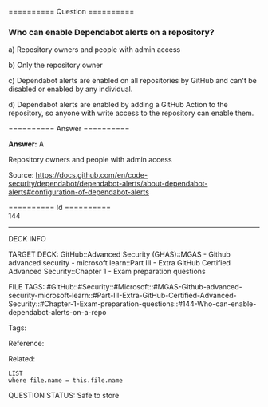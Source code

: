 ========== Question ==========  

### Who can enable Dependabot alerts on a repository?

a) Repository owners and people with admin access

b) Only the repository owner

c) Dependabot alerts are enabled on all repositories by GitHub and can't be disabled or enabled by any individual.

d) Dependabot alerts are enabled by adding a GitHub Action to the repository, so anyone with write access to the repository can enable them.  

========== Answer ==========  

**Answer:** A

Repository owners and people with admin access

Source: https://docs.github.com/en/code-security/dependabot/dependabot-alerts/about-dependabot-alerts#configuration-of-dependabot-alerts

========== Id ==========  
144

---

DECK INFO

TARGET DECK: GitHub::Advanced Security (GHAS)::MGAS - Github advanced security - microsoft learn::Part III - Extra GitHub Certified Advanced Security::Chapter 1 - Exam preparation questions

FILE TAGS: #GitHub::#Security::#Microsoft::#MGAS-Github-advanced-security-microsoft-learn::#Part-III-Extra-GitHub-Certified-Advanced-Security::#Chapter-1-Exam-preparation-questions::#144-Who-can-enable-dependabot-alerts-on-a-repo

Tags:

Reference:

Related:

```dataview
LIST
where file.name = this.file.name
```

QUESTION STATUS: Safe to store

